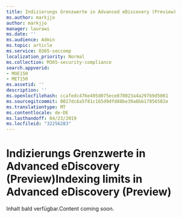 ```yaml
---
title: Indizierungs Grenzwerte in Advanced eDiscovery (Preview)
ms.author: markjjo
author: markjjo
manager: laurawi
ms.date: ''
ms.audience: Admin
ms.topic: article
ms.service: O365-seccomp
localization_priority: Normal
ms.collection: M365-security-compliance
search.appverid:
- MOE150
- MET150
ms.assetid: ''
description: ''
ms.openlocfilehash: ccafedc476e495d075ece878023a4a297b9d5061
ms.sourcegitcommit: 0017dc6a5f81c165d9dfd88be39a6bb17856582e
ms.translationtype: MT
ms.contentlocale: de-DE
ms.lasthandoff: 04/23/2019
ms.locfileid: "32256283"
---
```

# <a name="indexing-limits-in-advanced-ediscovery-preview"></a><span data-ttu-id="5999e-102">Indizierungs Grenzwerte in Advanced eDiscovery (Preview)</span><span class="sxs-lookup"><span data-stu-id="5999e-102">Indexing limits in Advanced eDiscovery (Preview)</span></span>

<span data-ttu-id="5999e-103">Inhalt bald verfügbar.</span><span class="sxs-lookup"><span data-stu-id="5999e-103">Content coming soon.</span></span>
